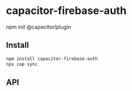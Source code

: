 # capacitor-firebase-auth

npm init @capacitor/plugin

## Install

```bash
npm install capacitor-firebase-auth
npx cap sync
```

## API

<docgen-index></docgen-index>

<docgen-api>
<!-- run docgen to generate docs from the source -->
<!-- More info: https://github.com/ionic-team/capacitor-docgen -->
</docgen-api>
